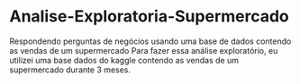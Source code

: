 # Analise-Exploratoria-Supermercado
Respondendo perguntas de negócios usando uma base de dados contendo as vendas de um supermercado
Para fazer essa análise exploratório, eu utilizei uma base dados do kaggle contendo as vendas de um supermercado durante 3 meses.
